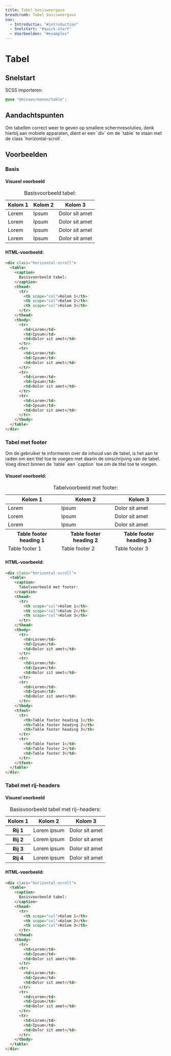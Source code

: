 ```yaml
---
title: Tabel basisweergave
breadcrumb: Tabel basisweergave
nav:
  - Introductie: "#introduction"
  - Snelstart: "#quick-start"
  - Voorbeelden: "#examples"
---
```


<h1 id="introduction">Tabel</h1>

<h2 id="quick-start">Snelstart</h2>

SCSS importeren:

```scss
@use "@minvws/manon/table";
```

<h2 id="examples">Aandachtspunten</h2>

<p>
  Om tabellen correct weer te geven op smallere schermresoluties, denk hierbij aan mobiele
  apparaten, dient er een `div` om de `table` te staan met
  de class
  `horizontal-scroll`.
</p>

<h2 id="examples">Voorbeelden</h2>

<h3 id="example-base">Basis</h3>

<h4>Visueel voorbeeld</h4>

<div class="horizontal-scroll">
  <table>
    <caption>Basisvoorbeeld tabel:</caption>
    <thead>
      <tr>
        <th scope="col">Kolom 1</th>
        <th scope="col">Kolom 2</th>
        <th scope="col">Kolom 3</th>
      </tr>
    </thead>
    <tbody>
      <tr>
        <td>Lorem</td>
        <td>Ipsum</td>
        <td>Dolor sit amet</td>
      </tr>
      <tr>
        <td>Lorem</td>
        <td>Ipsum</td>
        <td>Dolor sit amet</td>
      </tr>
      <tr>
        <td>Lorem</td>
        <td>Ipsum</td>
        <td>Dolor sit amet</td>
      </tr>
      <tr>
        <td>Lorem</td>
        <td>Ipsum</td>
        <td>Dolor sit amet</td>
      </tr>
    </tbody>
  </table>
</div>

#### HTML-voorbeeld:

```html
<div class="horizontal-scroll">
  <table>
    <caption>
      Basisvoorbeeld tabel:
    </caption>
    <thead>
      <tr>
        <th scope="col">Kolom 1</th>
        <th scope="col">Kolom 2</th>
        <th scope="col">Kolom 3</th>
      </tr>
    </thead>
    <tbody>
      <tr>
        <td>Lorem</td>
        <td>Ipsum</td>
        <td>Dolor sit amet</td>
      </tr>
      <tr>
        <td>Lorem</td>
        <td>Ipsum</td>
        <td>Dolor sit amet</td>
      </tr>
      <tr>
        <td>Lorem</td>
        <td>Ipsum</td>
        <td>Dolor sit amet</td>
      </tr>
      <tr>
        <td>Lorem</td>
        <td>Ipsum</td>
        <td>Dolor sit amet</td>
      </tr>
    </tbody>
  </table>
</div>
```

<h3 id="example-footer">Tabel met footer</h3>

<p>
  Om de gebruiker te informeren over de inhoud van de tabel, is het aan te raden om een
  titel toe te voegen met daarin de omschrijving van de tabel. Voeg direct binnen de
  `table` een `caption` toe om de titel toe te voegen.
</p>

#### Visueel voorbeeld:

<div class="horizontal-scroll">
  <table>
    <caption>Tabelvoorbeeld met footer:</caption>
    <thead>
      <tr>
        <th scope="col">Kolom 1</th>
        <th scope="col">Kolom 2</th>
        <th scope="col">Kolom 3</th>
      </tr>
    </thead>
    <tbody>
      <tr>
        <td>Lorem</td>
        <td>Ipsum</td>
        <td>Dolor sit amet</td>
      </tr>
      <tr>
        <td>Lorem</td>
        <td>Ipsum</td>
        <td>Dolor sit amet</td>
      </tr>
      <tr>
        <td>Lorem</td>
        <td>Ipsum</td>
        <td>Dolor sit amet</td>
      </tr>
    </tbody>
    <tfoot>
      <tr>
        <th scope="col">Table footer heading 1</th>
        <th scope="col">Table footer heading 2</th>
        <th scope="col">Table footer heading 3</th>
      </tr>
      <tr>
        <td>Table footer 1</td>
        <td>Table footer 2</td>
        <td>Table footer 3</td>
      </tr>
    </tfoot>
  </table>
</div>

#### HTML-voorbeeld:

```html
<div class="horizontal-scroll">
  <table>
    <caption>
      Tabelvoorbeeld met footer:
    </caption>
    <thead>
      <tr>
        <th scope="col">Kolom 1</th>
        <th scope="col">Kolom 2</th>
        <th scope="col">Kolom 3</th>
      </tr>
    </thead>
    <tbody>
      <tr>
        <td>Lorem</td>
        <td>Ipsum</td>
        <td>Dolor sit amet</td>
      </tr>
      <tr>
        <td>Lorem</td>
        <td>Ipsum</td>
        <td>Dolor sit amet</td>
      </tr>
      <tr>
        <td>Lorem</td>
        <td>Ipsum</td>
        <td>Dolor sit amet</td>
      </tr>
    </tbody>
    <tfoot>
      <tr>
        <th>Table footer heading 1</th>
        <th>Table footer heading 2</th>
        <th>Table footer heading 3</th>
      </tr>
      <tr>
        <td>Table footer 1</td>
        <td>Table footer 2</td>
        <td>Table footer 3</td>
      </tr>
    </tfoot>
  </table>
</div>
```

<h3 id="example-row-headers">Tabel met rij-headers</h3>

#### Visueel voorbeeld

<div class="horizontal-scroll">
  <table>
    <caption>Basisvoorbeeld tabel met rij-headers:</caption>
    <thead>
      <tr>
        <th scope="col">Kolom 1</th>
        <th scope="col">Kolom 2</th>
        <th scope="col">Kolom 3</th>
      </tr>
    </thead>
    <tbody>
      <tr>
        <th scope="row">Rij 1</th>
        <td>Lorem ipsum</td>
        <td>Dolor sit amet</td>
      </tr>
      <tr>
        <th scope="row">Rij 2</th>
        <td>Lorem ipsum</td>
        <td>Dolor sit amet</td>
      </tr>
      <tr>
        <th scope="row">Rij 3</th>
        <td>Lorem ipsum</td>
        <td>Dolor sit amet</td>
      </tr>
      <tr>
        <th scope="row">Rij 4</th>
        <td>Lorem ipsum</td>
        <td>Dolor sit amet</td>
      </tr>
    </tbody>
  </table>
</div>

#### HTML-voorbeeld:

```html
<div class="horizontal-scroll">
  <table>
    <caption>
      Basisvoorbeeld tabel:
    </caption>
    <thead>
      <tr>
        <th scope="col">Kolom 1</th>
        <th scope="col">Kolom 2</th>
        <th scope="col">Kolom 3</th>
      </tr>
    </thead>
    <tbody>
      <tr>
        <td>Lorem</td>
        <td>Ipsum</td>
        <td>Dolor sit amet</td>
      </tr>
      <tr>
        <td>Lorem</td>
        <td>Ipsum</td>
        <td>Dolor sit amet</td>
      </tr>
      <tr>
        <td>Lorem</td>
        <td>Ipsum</td>
        <td>Dolor sit amet</td>
      </tr>
      <tr>
        <td>Lorem</td>
        <td>Ipsum</td>
        <td>Dolor sit amet</td>
      </tr>
    </tbody>
  </table>
</div>
```
